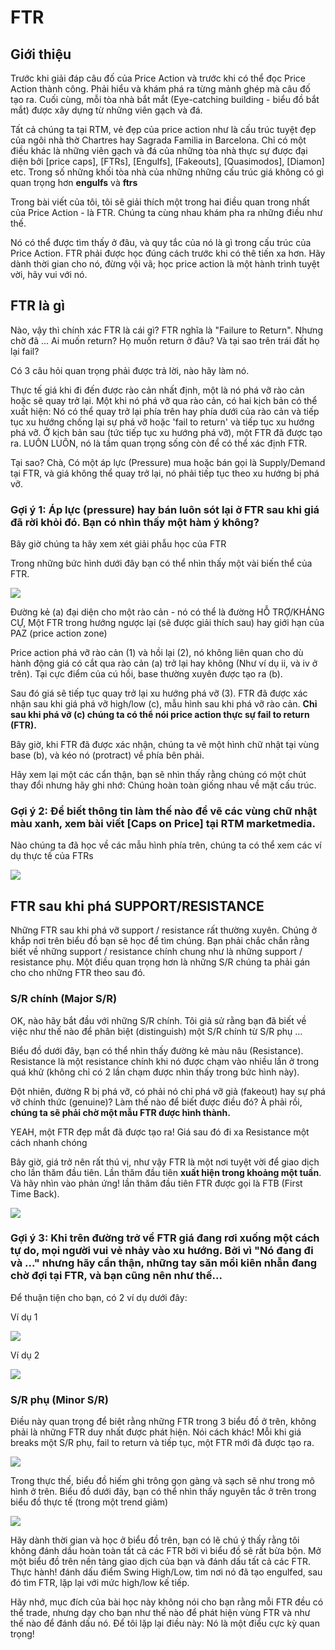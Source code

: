 # FTR

## Giới thiệu

Trước khi giải đáp câu đố của Price Action và trước khi có thể đọc Price Action thành công. Phải hiểu và khám phá ra từng mảnh ghép mà câu đố tạo ra. Cuối cùng, mỗi tòa nhà bắt mắt (Eye-catching building - biểu đồ bắt mắt) được xây dựng từ những viên gạch và đá.

Tất cả chúng ta tại RTM, vẻ đẹp của price action như là cấu trúc tuyệt đẹp của ngôi nhà thờ Chartres hay Sagrada Familia in Barcelona. Chỉ có một điều khác là những viên gạch và đá của những tòa nhà thực sự được đại diện bởi [price caps], [FTRs], [Engulfs], [Fakeouts], [Quasimodos], [Diamon] etc. Trong số những khối tòa nhà của những những cấu trúc giá không có gì quan trọng hơn **engulfs** và **ftrs**

Trong bài viết của tôi, tôi sẽ giải thích một trong hai điều quan trong nhất của Price Action - là FTR. Chúng ta cùng nhau khám pha ra những điều như thế.

Nó có thể được tìm thấy ở đâu, và quy tắc của nó là gì trong cấu trúc của Price Action. FTR phải được học đúng cách trước khi có thê tiến xa hơn. Hãy dành thời gian cho nó, đừng vội vã; học price action là một hành trình tuyệt vời, hãy vui với nó.

## FTR là gì

Nào, vậy thì chính xác FTR là cái gì? FTR nghĩa là "Failure to Return". Nhưng chờ đã ... Ai muốn return? Họ muốn return ở đâu? Và tại sao trên trái đất họ lại fail? 

Có 3 câu hỏi quan trọng phải được trả lời, nào hãy làm nó.

Thực tế giá khi đi đến được rào cản nhất định, một là nó phá vỡ rào cản hoặc sẽ quay trở lại. Một khi nó phá vỡ qua rào cản, có hai kịch bản có thể xuất hiện: Nó có thể quay trở lại phía trên hay phía dưới của rào cản và tiếp tục xu hướng chống lại sự phá vỡ hoặc 'fail to return' và tiếp tục xu hướng phá vỡ. Ở kịch bản sau (tức tiếp tục xu hướng phá vỡ), một FTR đã được tạo ra. LUÔN LUÔN, nó là tầm quan trọng sống còn để có thể xác định FTR.

Tại sao? Chà, Có một áp lực (Pressure) mua hoặc bán gọi là Supply/Demand tại FTR, và giá không thể quay trở lại, nó phải tiếp tục theo xu hướng bị phá vỡ.

### Gợi ý 1: Áp lực (pressure) hay bán luôn sót lại ở FTR sau khi giá đã rời khỏi đó. Bạn có nhìn thấy một hàm ý không?

Bây giờ chúng ta hãy xem xét giải phẫu học của FTR

Trong những bức hình dưới đây bạn có thể nhìn thấy một vài biến thể của FTR.

![](https://github.com/vuongmao/forexcollection/blob/master/SupplyDemandRTM/asset/ftr-variations-pattern.png)

Đường kẻ (a) đại diện cho một rào cản - nó có thể là đường HỖ TRỢ/KHÁNG CỰ, Một FTR trong hướng ngược lại (sẽ được giải thích sau) hay giới hạn của PAZ (price action zone)

Price action phá vỡ rào cản (1) và hồi lại (2), nó không liên quan cho dù hành động giá có cắt qua rào cản (a) trở lại hay không (Như ví dụ ii, và iv ở trên). Tại cực điểm của cú hồi, base thường xuyên được tạo ra (b).

Sau đó giá sẽ tiếp tục quay trở lại xu hướng phá vỡ (3). FTR đã được xác nhận sau khi giá phá vỡ high/low (c), mẫu hình sau khi phá vỡ rào cản. **Chỉ sau khi phá vỡ (c) chúng ta có thể nói price action thực sự fail to return (FTR).**

Bây giờ, khi FTR đã được xác nhận, chúng ta vẽ một hình chữ nhật tại vùng base (b), và kéo nó (protract) về phía bên phải.

Hãy xem lại một các cẩn thận, bạn sẽ nhìn thấy rằng chúng có một chút thay đổi nhưng hãy ghi nhớ: Chúng hoàn toàn giống nhau về mặt cấu trúc.

### Gợi ý 2: Để biết thông tin làm thế nào để vẽ các vùng chữ nhật màu xanh, xem bài viết [Caps on Price] tại RTM marketmedia.

Nào chúng ta đã học về các mẫu hình phía trên, chúng ta có thể xem các ví dụ thực tế của FTRs

![](https://github.com/vuongmao/forexcollection/blob/master/SupplyDemandRTM/asset/ftr-base-real-example.png)

## FTR sau khi phá SUPPORT/RESISTANCE

Những FTR sau khi phá vỡ support / resistance rất thường xuyên. Chúng ở khắp nơi trên biểu đồ bạn sẽ học để tìm chúng. Bạn phải chắc chắn rằng biết về những support / resistance chính chung như là những support / resistance phụ. Một điều quan trọng hơn là những S/R chúng ta phải gán cho cho những FTR theo sau đó.

### S/R chính (Major S/R)

OK, nào hãy bắt đầu với những S/R chính. Tôi giả sử rằng bạn đã biết về việc như thế nào để phân biệt (distinguish) một S/R chính từ S/R phụ ...

Biểu đồ dưới đây, bạn có thể nhìn thấy đường kẻ màu nâu (Resistance). Resistance là một resistance chính khi nó được chạm vào nhiều lần ở trong quá khử (không chỉ có 2 lần chạm được nhìn thấy trong bức hình này). 

Đột nhiên, đường R bị phá vỡ, có phải nó chỉ phá vỡ giả (fakeout) hay sự phá vỡ chính thức (genuine)? Làm thế nào để biết được điều đó? À phải rồi, **chúng ta sẽ phải chờ một mẫu FTR được hình thành.**

YEAH, một FTR đẹp mắt đã được tạo ra! Giá sau đó đi xa Resistance một cách nhanh chóng

Bây giờ, giá trở nên rất thú vị, như vậy FTR là một nơi tuyệt vời để giao dịch cho lần thăm đầu tiên. Lần thăm đầu tiên **xuất hiện trong khoảng một tuần**. Và hãy nhìn vào phản ứng! lần thăm đầu tiên FTR được gọi là FTB (First Time Back).

![](https://github.com/vuongmao/forexcollection/blob/master/SupplyDemandRTM/asset/ftb-to-ftr.png)

### Gợi ý 3: Khi trên đường trở về FTR giá đang rơi xuống một cách tự do, mọi người vui vẻ nhảy vào xu hướng. Bởi vì "Nó đang đi và ..." nhưng hãy cẩn thận, những tay săn mồi kiên nhẫn đang chờ đợi tại FTR, và bạn cũng nên như thế...

Để thuận tiện cho bạn, có 2 ví dụ dưới đây:

Ví dụ 1

![](https://github.com/vuongmao/forexcollection/blob/master/SupplyDemandRTM/asset/ftb-to-ftr-2.png)

Ví dụ 2

![](https://github.com/vuongmao/forexcollection/blob/master/SupplyDemandRTM/asset/ftb-to-ftr-3.png)

### S/R phụ (Minor S/R)

Điều này quan trọng để biêt rằng những FTR trong 3 biểu đồ ở trên, không phải là những FTR duy nhất được phát hiện. Nói cách khác! Mỗi khi giá breaks một S/R phụ, fail to return và tiếp tục, một FTR mới đã được tạo ra.

![](https://github.com/vuongmao/forexcollection/blob/master/SupplyDemandRTM/asset/ftr-minor-s.png)

Trong thực thế, biểu đồ hiếm ghi trông gọn gàng và sạch sẽ như trong mô hình ở trên. Biểu đồ dưới đây, bạn có thể nhìn thấy nguyên tắc ở trên trong biểu đồ thực tế (trong một trend giảm)

![](https://github.com/vuongmao/forexcollection/blob/master/SupplyDemandRTM/asset/ftr-minor-in-real.png)

Hãy dành thời gian và học ở biểu đồ trên, bạn có lẽ chú ý thấy rằng tôi không đánh dầu hoàn toàn tất cả các FTR bởi vì biểu đồ sẽ rất bừa bộn. Mở một biểu đồ trên nền tảng giao dịch của bạn và đánh dấu tất cả các FTR. Thực hành! đánh dấu điểm Swing High/Low, tìm nơi nó đã tạo engulfed, sau đó tìm FTR, lặp lại với mức high/low kế tiếp.

Hãy nhớ, mục đích của bài học này không nói cho bạn rằng mỗi FTR đều có thể trade, nhưng dạy cho bạn như thế nào để phát hiện vùng FTR và như thế nào để đánh dấu nó. Để tôi lặp lại điều này: Nó là một điểu cực kỳ quan trọng!
